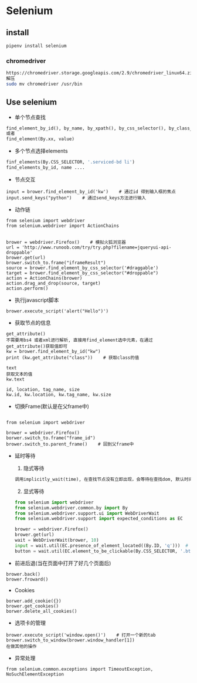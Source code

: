 
# Selenium

##  install
```bash
pipenv install selenium
```

### chromedriver
```bash
https://chromedriver.storage.googleapis.com/2.9/chromedriver_linux64.zip
解压
sudo mv chromedriver /usr/bin
```

## Use selenium
* 单个节点查找
```python
find_element_by_id(), by_name, by_xpath(), by_css_selector(), by_class_name()
或者
find_element(By.xx, value)
```

* 多个节点选择elements
```python
finf_elements(By.CSS_SELECTOR, '.serviced-bd li')
find_elements_by_id, name ....
```
* 节点交互
```
input = brower.find_element_by_id('kw')    # 通过id 得到输入框的焦点
input.send_keys("python")    # 通过send_keys方法进行输入
```

* 动作链
```
from selenium import webdriver
from selenium.webdriver import ActionChains


brower = webdriver.Firefox()    # 模拟火狐浏览器
url = 'http://www.runoob.com/try/try.php?filename=jqueryui-api-droppable'
brower.get(url)
brower.switch_to.frame("iframeResult")
source = brower.find_element_by_css_selector('#draggable')
target = brower.find_element_by_css_selector("#droppable")
action = ActionChains(brower)
action.drag_and_drop(source, target)
action.perform()

```

* 执行javascript脚本
```
brower.execute_script('alert("Hello")')
```

* 获取节点的信息
```
get_attribute()
不需要用bs4 或者xml进行解析, 直接用find_element选中元素，在通过get_attribute()获取值即可
kw = brower.find_element_by_id("kw")
print (kw.get_attribute("class"))    # 获取class的值

text
获取文本的值
kw.text

id, location, tag_name, size
kw.id, kw.location, kw.tag_name, kw.size

```

* 切换Frame(默认是在父frame中)
```

from selenium import webdriver

brower = webdriver.Firefox()
borwer.switch_to.frame("frame_id")
brower.switch_to.parent_frame()    # 回到父frame中

```

* 延时等待
    1. 隐式等待
    ```python
    调用implicitly_wait(time), 在查找节点没有立即出现，会等待在查找dom, 默认时间是0
    ```
    2. 显式等待
    ```python
    from selenium import webdriver
    from selenium.webdriver.common.by import By
    from selenium.webdriver.support.ui import WebDriverWait
    from selenium.webdriver.support import expected_conditions as EC

    brower = webdriver.Firefox()
    brower.get(url)
    wait = WebDriverWait(brower, 10)
    input = wait.util(EC.presence_of_element_located((By.ID, 'q')))  # 当id=q的节点出现的时候，返回
    button = wait.util(EC.element_to_be_clickable(By.CSS_SELECTOR, '.btn-search'))    # 当btn按钮可以点击的时候返回
    ```

* 前进后退(当在页面中打开了好几个页面后)
```
brower.back()
brower.froward()
```

* Cookies
```
borwer.add_cookie({})
brower.get_cookies()
borwer.delete_all_cookies()
```

* 选项卡的管理
```
brower.execute_script('window.open()')    # 打开一个新的tab
brower.switch_to_window(brower.window_handler[1])
在做其他的操作
```

* 异常处理
```
from selenium.common.exceptions import TimeoutException, NoSuchElementException
```

